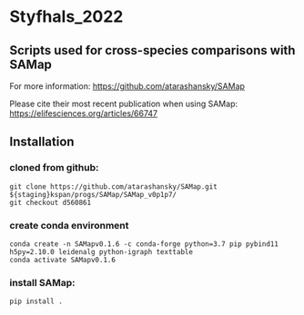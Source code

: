 # Styfhals_2022
## Scripts used for cross-species comparisons with SAMap
For more information: https://github.com/atarashansky/SAMap

Please cite their most recent publication when using SAMap: https://elifesciences.org/articles/66747

## Installation 

### cloned from github:
```
git clone https://github.com/atarashansky/SAMap.git ${staging}kspan/progs/SAMap/SAMap_v0p1p7/
git checkout d560861
```
### create conda environment
```
conda create -n SAMapv0.1.6 -c conda-forge python=3.7 pip pybind11 h5py=2.10.0 leidenalg python-igraph texttable
conda activate SAMapv0.1.6
```
### install SAMap:
```
pip install .
```
